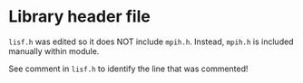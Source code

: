 # Library header file

```lisf.h``` was edited so it does NOT include ```mpih.h```. Instead, ```mpih.h``` is included manually within module.

See comment in ```lisf.h``` to identify the line that was commented!

